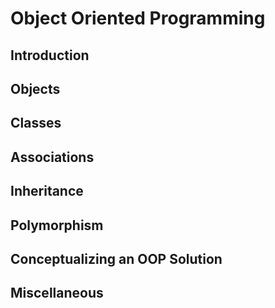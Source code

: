 <link rel="stylesheet" href="{{baseUrl}}/css/textbook.css">

<div class="website-content">

# Object Oriented Programming

## Introduction
<panel header="================================================================"
    type="seamless" alt="introduction">
  <include src="introduction/embed.md" />
</panel>

## Objects
<panel header="================================================================"
    type="seamless" alt="objects">
  <include src="objects/index.md#main" />
</panel>

## Classes
<panel header="================================================================"
    type="seamless" alt="classes">
  <include src="classes/index.md#main" />
</panel>

## Associations
<panel header="================================================================"
    type="seamless" alt="associations">
  <include src="associations/index.md#main" />
</panel>

## Inheritance
<panel header="================================================================"
    type="seamless" alt="inheritance">
  <include src="inheritance/index.md#main" />
</panel>

## Polymorphism
<panel header="================================================================"
    type="seamless" alt="polymorphism">
  <include src="polymorphism/index.md#main" />
</panel>

## Conceptualizing an OOP Solution
<panel header="================================================================"
    type="seamless" alt="conceptualizing oop solution">
  <include src="conceptualizingSolution/index.md#main" />
</panel>

## Miscellaneous
<panel header="================================================================"
    type="seamless" alt="miscellaneous">
  <include src="miscellaneous/embed.md" />
</panel>

</div>
